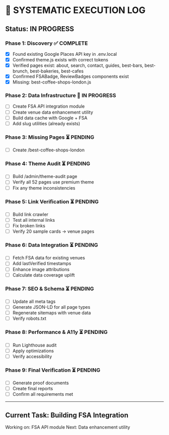 # 🎯 SYSTEMATIC EXECUTION LOG

## Status: IN PROGRESS

### Phase 1: Discovery ✅ COMPLETE
- [x] Found existing Google Places API key in .env.local
- [x] Confirmed theme.js exists with correct tokens
- [x] Verified pages exist: about, search, contact, guides, best-bars, best-brunch, best-bakeries, best-cafes
- [x] Confirmed FSABadge, ReviewBadges components exist
- [x] Missing: best-coffee-shops-london.js

### Phase 2: Data Infrastructure 🔄 IN PROGRESS
- [ ] Create FSA API integration module
- [ ] Create venue data enhancement utility
- [ ] Build data cache with Google + FSA
- [ ] Add slug utilities (already exists)

### Phase 3: Missing Pages ⏳ PENDING
- [ ] Create /best-coffee-shops-london

### Phase 4: Theme Audit ⏳ PENDING  
- [ ] Build /admin/theme-audit page
- [ ] Verify all 52 pages use premium theme
- [ ] Fix any theme inconsistencies

### Phase 5: Link Verification ⏳ PENDING
- [ ] Build link crawler
- [ ] Test all internal links
- [ ] Fix broken links
- [ ] Verify 20 sample cards → venue pages

### Phase 6: Data Integration ⏳ PENDING
- [ ] Fetch FSA data for existing venues
- [ ] Add lastVerified timestamps
- [ ] Enhance image attributions
- [ ] Calculate data coverage uplift

### Phase 7: SEO & Schema ⏳ PENDING
- [ ] Update all meta tags
- [ ] Generate JSON-LD for all page types
- [ ] Regenerate sitemaps with venue data
- [ ] Verify robots.txt

### Phase 8: Performance & A11y ⏳ PENDING
- [ ] Run Lighthouse audit
- [ ] Apply optimizations
- [ ] Verify accessibility

### Phase 9: Final Verification ⏳ PENDING
- [ ] Generate proof documents
- [ ] Create final reports
- [ ] Confirm all requirements met

---

## Current Task: Building FSA Integration

Working on: FSA API module
Next: Data enhancement utility
